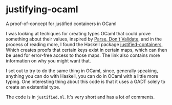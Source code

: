 # justifying-ocaml
A proof-of-concept for justified containers in OCaml

I was looking at techiques for creating types OCaml that could prove
something about their values, inspired by
[Parse, Don't Validate](https://lexi-lambda.github.io/blog/2019/11/05/parse-don-t-validate/),
and in the process of reading more, I found the Haskell package
[justified-containers](https://github.com/matt-noonan/justified-containers),
Which creates proofs that certain keys exist in certain maps, which
can then be used for error-free access to those maps. The link also
contains more information on why you might want that.

I set out to try to do the same thing in OCaml, since, generally
speaking, anything you can do with Haskell, you can do in OCaml with a
little more typing. One interesting thing about this code is that it
uses a GADT solely to create an existential type.

The code is in `justified.ml`. It's very short and has a lot of comments.

